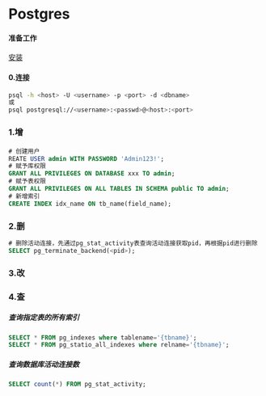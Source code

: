 Postgres
=

#### 准备工作
[安装](./Install.md)


#### 0.连接
```bash
psql -h <host> -U <username> -p <port> -d <dbname>
或
psql postgresql://<username>:<passwd>@<host>:<port>
```

### 1.增
#### 
```sql
# 创建用户
REATE USER admin WITH PASSWORD 'Admin123!';
# 赋予库权限
GRANT ALL PRIVILEGES ON DATABASE xxx TO admin;
# 赋予表权限
GRANT ALL PRIVILEGES ON ALL TABLES IN SCHEMA public TO admin;
# 新增索引
CREATE INDEX idx_name ON tb_name(field_name);
```

### 2.删
```sql
# 删除活动连接，先通过pg_stat_activity表查询活动连接获取pid，再根据pid进行删除
SELECT pg_terminate_backend(<pid>);
```
### 3.改

### 4.查
##### 查询指定表的所有索引
```sql
SELECT * FROM pg_indexes where tablename='{tbname}';
SELECT * FROM pg_statio_all_indexes where relname='{tbname}';
```
##### 查询数据库活动连接数
```sql
SELECT count(*) FROM pg_stat_activity;
```
